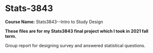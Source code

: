 # Stats-3843

**Course Name:** Stats3843--Intro to Study Design

__These files are for my Stats3843 final project which I took in 2021 fall term.__

Group report for designing survey and answered statistical questions.
